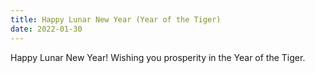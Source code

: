 ```yaml
---
title: Happy Lunar New Year (Year of the Tiger)
date: 2022-01-30
---
```


Happy Lunar New Year! Wishing you prosperity in the Year of the Tiger.

<!--more-->